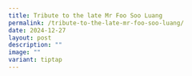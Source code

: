 ```yaml
---
title: Tribute to the late Mr Foo Soo Luang
permalink: /tribute-to-the-late-mr-foo-soo-luang/
date: 2024-12-27
layout: post
description: ""
image: ""
variant: tiptap
---
```

